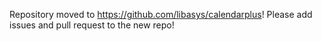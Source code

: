 Repository moved to https://github.com/libasys/calendarplus! Please add issues and pull request to the new repo!
